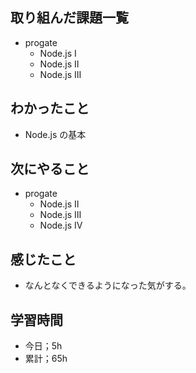 ## 取り組んだ課題一覧

- progate
  - Node.js I
  - Node.js Ⅱ
  - Node.js Ⅲ

## わかったこと

- Node.js の基本

## 次にやること

- progate
  - Node.js Ⅱ
  - Node.js Ⅲ
  - Node.js Ⅳ

## 感じたこと

- なんとなくできるようになった気がする。

## 学習時間

- 今日；5h
- 累計；65h
